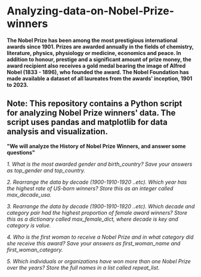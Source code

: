 # Analyzing-data-on-Nobel-Prize-winners

**The Nobel Prize has been among the most prestigious international awards since
1901. Prizes are awarded annually in the fields of chemistry, literature, physics, physiology or medicine,
economics and peace. In addition to honour, prestige and a significant amount of prize money, the award
recipient also receives a gold medal bearing the image of Alfred Nobel (1833 - 1896), who founded the
award. The Nobel Foundation has made available a dataset of all laureates from the awards' inception, 1901
to 2023.**

Note: This repository contains a Python script for analyzing Nobel Prize winners' data. The script uses pandas and matplotlib for data analysis and visualization.
-------------------------------------------------------------------------------------------------------
**"We will analyze the History of Nobel Prize Winners, and answer some questions"**

*1. What is the most awarded gender and birth_country? Save your answers as top_gender and 
top_country.*

*2. Rearrange the data by decade (1900-1910-1920 ..etc). Which year has the highest rate of US-born 
winners? Store this as an integer called max_decade_usa.*

*3. Rearrange the data by decade (1900-1910-1920 ..etc). Which decade and category pair had the 
highest proportion of female award winners? Store this as a dictionary called max_female_dict, 
where decade is key and category is value.*

*4. Who is the first woman to receive a Nobel Prize and in what category did she receive this award? 
Save your answers as first_woman_name and first_woman_category.*

*5. Which individuals or organizations have won more than one Nobel Prize over the years? Store the 
full names in a list called repeat_list.*
